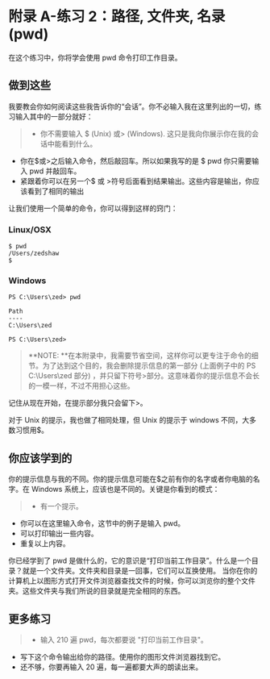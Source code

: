 # 附录 A-练习 2：路径, 文件夹, 名录 (pwd)

在这个练习中，你将学会使用 pwd 命令打印工作目录。

## 做到这些

我要教会你如何阅读这些我告诉你的“会话”。你不必输入我在这里列出的一切，练习输入其中的一部分就好：

> - 你不需要输入 $ (Unix) 或> (Windows). 这只是我向你展示你在我的会话中能看到什么。
- 你在$或>之后输入命令，然后敲回车。所以如果我写的是 $ pwd 你只需要输入 pwd 并敲回车。
- 紧跟着你可以在另一个$ 或 >符号后面看到结果输出。这些内容是输出，你应该看到了相同的输出

让我们使用一个简单的命令，你可以得到这样的窍门：

### Linux/OSX

```
$ pwd
/Users/zedshaw
$
```

### Windows

```
PS C:\Users\zed> pwd

Path
----
C:\Users\zed

PS C:\Users\zed>
```

> **NOTE: **在本附录中，我需要节省空间，这样你可以更专注于命令的细节。为了达到这个目的，我会删除提示信息的第一部分 (上面例子中的 PS C:\Users\zed 部分) ，并只留下符号>部分。这意味着你的提示信息不会长的一模一样，不过不用担心这些。

记住从现在开始，在提示部分我只会留下>。

对于 Unix 的提示，我也做了相同处理，但 Unix 的提示于 windows 不同，大多数习惯用$。

## 你应该学到的

你的提示信息与我的不同。你的提示信息可能在$之前有你的名字或者你电脑的名字。在 Windows 系统上，应该也是不同的。关键是你看到的模式：

> - 有一个提示。
- 你可以在这里输入命令，这节中的例子是输入 pwd。
- 可以打印输出一些内容。
- 重复以上内容。

你已经学到了 pwd 是做什么的，它的意识是“打印当前工作目录”。什么是一个目录？就是一个文件夹。文件夹和目录是一回事，它们可以互换使用。 当你在你的计算机上以图形方式打开文件浏览器查找文件的时候，你可以浏览你的整个文件夹。这些文件夹与我们所说的目录就是完全相同的东西。

## 更多练习

> - 输入 210 遍 pwd，每次都要说 "打印当前工作目录"。
- 写下这个命令输出给你的路径。使用你的图形文件浏览器找到它。
- 还不够，你要再输入 20 遍，每一遍都要大声的朗读出来。